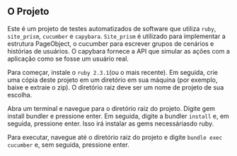 ## O Projeto ##

Este é um projeto de testes automatizados de software que utiliza ```ruby```, ```site_prism```, ```cucumber``` e ```capybara```. ```Site_prism``` é utilizado para implementar a estrutura PageObject, o cucumber para escrever grupos de cenários e histórias de usuários. O capybara fornece a API que simular as ações com a aplicação como se fosse um usuário real.

Para começar, instale o ```ruby 2.3.1```(ou o mais recente). Em seguida, crie uma cópia deste projeto em um diretório em sua máquina (por exemplo, baixe e extraie o zip). O diretório raiz deve ser um nome de projeto de sua escolha. 

Abra um terminal e navegue para o diretório raiz do projeto. Digite gem install bundler e pressione enter. Em seguida, digite a bundler ```install``` e, em seguida, pressione enter. Isso irá instalar as gems necessáriasdo ruby.

Para executar, navegue até o diretório raiz do projeto e digite ```bundle exec cucumber``` e, sem seguida, pressione enter.
